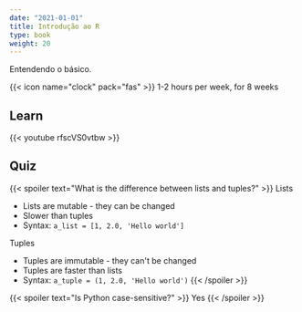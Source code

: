 ```yaml
---
date: "2021-01-01"
title: Introdução ao R
type: book
weight: 20
---
```


Entendendo o básico.

<!--more-->

{{< icon name="clock" pack="fas" >}} 1-2 hours per week, for 8 weeks



## Learn

{{< youtube rfscVS0vtbw >}}

## Quiz

{{< spoiler text="What is the difference between lists and tuples?" >}}
Lists

- Lists are mutable - they can be changed
- Slower than tuples
- Syntax: `a_list = [1, 2.0, 'Hello world']`

Tuples

- Tuples are immutable - they can't be changed
- Tuples are faster than lists 
- Syntax: `a_tuple = (1, 2.0, 'Hello world')`
{{< /spoiler >}}

{{< spoiler text="Is Python case-sensitive?" >}}
Yes
{{< /spoiler >}}

